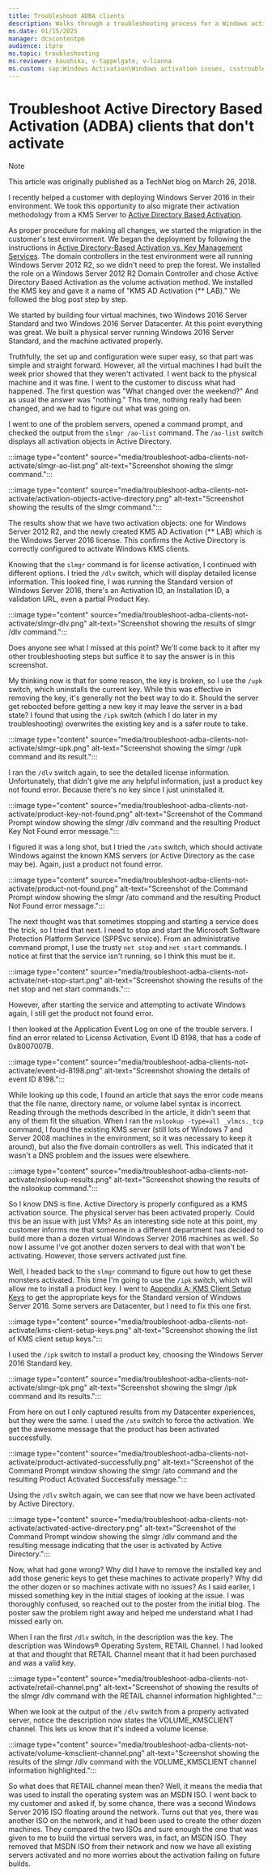 ```yaml
---
title: Troubleshoot ADBA clients
description: Walks through a troubleshooting process for a Windows activation issue.
ms.date: 01/15/2025
manager: dcscontentpm
audience: itpro
ms.topic: troubleshooting
ms.reviewer: kaushika, v-tappelgate, v-lianna
ms.custom: sap:Windows Activation\Windows activation issues, csstroubleshoot
---
```

# Troubleshoot Active Directory Based Activation (ADBA) clients that don't activate

> [!NOTE]
> This article was originally published as a TechNet blog on March 26, 2018.

I recently helped a customer with deploying Windows Server 2016 in their environment. We took this opportunity to also migrate their activation methodology from a KMS Server to [Active Directory Based Activation](/previous-versions/windows/hh852637(v=win.10)).

As proper procedure for making all changes, we started the migration in the customer's test environment. We began the deployment by following the instructions in [Active Directory-Based Activation vs. Key Management Services](https://techcommunity.microsoft.com/t5/Core-Infrastructure-and-Security/Active-Directory-Based-Activation-vs-Key-Management-Services/ba-p/256016). The domain controllers in the test environment were all running Windows Server 2012 R2, so we didn't need to prep the forest. We installed the role on a Windows Server 2012 R2 Domain Controller and chose Active Directory Based Activation as the volume activation method. We installed the KMS key and gave it a name of "KMS AD Activation (\*\* LAB)." We followed the blog post step by step.

We started by building four virtual machines, two Windows 2016 Server Standard and two Windows 2016 Server Datacenter. At this point everything was great. We built a physical server running Windows 2016 Server Standard, and the machine activated properly.

Truthfully, the set up and configuration were super easy, so that part was simple and straight forward. However, all the virtual machines I had built the week prior showed that they weren't activated. I went back to the physical machine and it was fine. I went to the customer to discuss what had happened. The first question was "What changed over the weekend?" And as usual the answer was "nothing." This time, nothing really had been changed, and we had to figure out what was going on.

I went to one of the problem servers, opened a command prompt, and checked the output from the `slmgr /ao-list` command. The `/ao-list` switch displays all activation objects in Active Directory.

:::image type="content" source="media/troubleshoot-adba-clients-not-activate/slmgr-ao-list.png" alt-text="Screenshot showing the slmgr command.":::

:::image type="content" source="media/troubleshoot-adba-clients-not-activate/activation-objects-active-directory.png" alt-text="Screenshot showing the results of the slmgr command.":::

The results show that we have two activation objects: one for Windows Server 2012 R2, and the newly created KMS AD Activation (\*\* LAB) which is the Windows Server 2016 license. This confirms the Active Directory is correctly configured to activate Windows KMS clients.

Knowing that the `slmgr` command is for license activation, I continued with different options. I tried the `/dlv` switch, which will display detailed license information. This looked fine, I was running the Standard version of Windows Server 2016, there's an Activation ID, an Installation ID, a validation URL, even a partial Product Key.

:::image type="content" source="media/troubleshoot-adba-clients-not-activate/slmgr-dlv.png" alt-text="Screenshot showing the results of slmgr /dlv command.":::

Does anyone see what I missed at this point? We'll come back to it after my other troubleshooting steps but suffice it to say the answer is in this screenshot.

My thinking now is that for some reason, the key is broken, so I use the `/upk` switch, which uninstalls the current key. While this was effective in removing the key, it's generally not the best way to do it. Should the server get rebooted before getting a new key it may leave the server in a bad state? I found that using the `/ipk` switch (which I do later in my troubleshooting) overwrites the existing key and is a safer route to take.

:::image type="content" source="media/troubleshoot-adba-clients-not-activate/slmgr-upk.png" alt-text="Screenshot showing the slmgr /upk command and its result.":::

I ran the `/dlv` switch again, to see the detailed license information. Unfortunately, that didn't give me any helpful information, just a product key not found error. Because there's no key since I just uninstalled it.

:::image type="content" source="media/troubleshoot-adba-clients-not-activate/product-key-not-found.png" alt-text="Screenshot of the Command Prompt window showing the slmgr /dlv command and the resulting Product Key Not Found error message.":::

I figured it was a long shot, but I tried the `/ato` switch, which should activate Windows against the known KMS servers (or Active Directory as the case may be). Again, just a product not found error.

:::image type="content" source="media/troubleshoot-adba-clients-not-activate/product-not-found.png" alt-text="Screenshot of the Command Prompt window showing the slmgr /ato command and the resulting Product Not Found error message.":::

The next thought was that sometimes stopping and starting a service does the trick, so I tried that next. I need to stop and start the Microsoft Software Protection Platform Service (SPPSvc service). From an administrative command prompt, I use the trusty `net stop` and `net start` commands. I notice at first that the service isn't running, so I think this must be it.

:::image type="content" source="media/troubleshoot-adba-clients-not-activate/net-stop-start.png" alt-text="Screenshot showing the results of the net stop and net start commands.":::

However, after starting the service and attempting to activate Windows again, I still get the product not found error.

I then looked at the Application Event Log on one of the trouble servers. I find an error related to License Activation, Event ID 8198, that has a code of 0x8007007B.

:::image type="content" source="media/troubleshoot-adba-clients-not-activate/event-id-8198.png" alt-text="Screenshot showing the details of event ID 8198.":::

While looking up this code, I found an article that says the error code means that the file name, directory name, or volume label syntax is incorrect. Reading through the methods described in the article, it didn't seem that any of them fit the situation. When I ran the `nslookup -type=all _vlmcs._tcp` command, I found the existing KMS server (still lots of Windows 7 and Server 2008 machines in the environment, so it was necessary to keep it around), but also the five domain controllers as well. This indicated that it wasn't a DNS problem and the issues were elsewhere.

:::image type="content" source="media/troubleshoot-adba-clients-not-activate/nslookup-results.png" alt-text="Screenshot showing the results of the nslookup command.":::

So I know DNS is fine. Active Directory is properly configured as a KMS activation source. The physical server has been activated properly. Could this be an issue with just VMs? As an interesting side note at this point, my customer informs me that someone in a different department has decided to build more than a dozen virtual Windows Server 2016 machines as well. So now I assume I've got another dozen servers to deal with that won't be activating. However, those servers activated just fine.

Well, I headed back to the `slmgr` command to figure out how to get these monsters activated. This time I'm going to use the `/ipk` switch, which will allow me to install a product key. I went to [Appendix A: KMS Client Setup Keys](/previous-versions/windows/it-pro/windows-server-2012-r2-and-2012/jj612867(v=ws.11)) to get the appropriate keys for the Standard version of Windows Server 2016. Some servers are Datacenter, but I need to fix this one first.

:::image type="content" source="media/troubleshoot-adba-clients-not-activate/kms-client-setup-keys.png" alt-text="Screenshot showing the list of KMS client setup keys.":::

I used the `/ipk` switch to install a product key, choosing the Windows Server 2016 Standard key.

:::image type="content" source="media/troubleshoot-adba-clients-not-activate/slmgr-ipk.png" alt-text="Screenshot showing the slmgr /ipk command and its results.":::

From here on out I only captured results from my Datacenter experiences, but they were the same. I used the `/ato` switch to force the activation. We get the awesome message that the product has been activated successfully.

:::image type="content" source="media/troubleshoot-adba-clients-not-activate/product-activated-successfully.png" alt-text="Screenshot of the Command Prompt window showing the slmgr /ato command and the resulting Product Activated Successfully message.":::

Using the `/dlv` switch again, we can see that now we have been activated by Active Directory.

:::image type="content" source="media/troubleshoot-adba-clients-not-activate/activated-active-directory.png" alt-text="Screenshot of the Command Prompt window showing the slmgr /dlv command and the resulting message indicating that the user is activated by Active Directory.":::

Now, what had gone wrong? Why did I have to remove the installed key and add those generic keys to get these machines to activate properly? Why did the other dozen or so machines activate with no issues? As I said earlier, I missed something key in the initial stages of looking at the issue. I was thoroughly confused, so reached out to the poster from the initial blog. The poster saw the problem right away and helped me understand what I had missed early on.

When I ran the first `/dlv` switch, in the description was the key. The description was Windows&reg; Operating System, RETAIL Channel. I had looked at that and thought that RETAIL Channel meant that it had been purchased and was a valid key.

:::image type="content" source="media/troubleshoot-adba-clients-not-activate/retail-channel.png" alt-text="Screenshot of showing the results of the slmgr /dlv command with the RETAIL channel information highlighted.":::

When we look at the output of the `/dlv` switch from a properly activated server, notice the description now states the VOLUME_KMSCLIENT channel. This lets us know that it's indeed a volume license.

:::image type="content" source="media/troubleshoot-adba-clients-not-activate/volume-kmsclient-channel.png" alt-text="Screenshot showing the results of the slmgr /dlv command with the VOLUME_KMSCLIENT channel information highlighted.":::

So what does that RETAIL channel mean then? Well, it means the media that was used to install the operating system was an MSDN ISO. I went back to my customer and asked if, by some chance, there was a second Windows Server 2016 ISO floating around the network. Turns out that yes, there was another ISO on the network, and it had been used to create the other dozen machines. They compared the two ISOs and sure enough the one that was given to me to build the virtual servers was, in fact, an MSDN ISO. They removed that MSDN ISO from their network and now we have all existing servers activated and no more worries about the activation failing on future builds.
